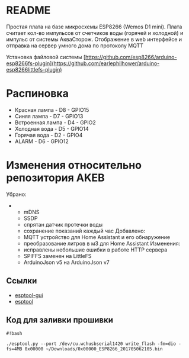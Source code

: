 # README #

Простая плата на базе микросхемы ESP8266 (Wemos D1 mini). Плата считает кол-во импульсов от счетчиков воды (горячей и холодной) и импульс от системы АкваСторож.
Отображение в web интерфейсе и отправка на сервер умного дома по протоколу MQTT

Установка файловой системы [https://github.com/esp8266/arduino-esp8266fs-plugin](https://github.com/earlephilhower/arduino-esp8266littlefs-plugin)


# Распиновка #
* Красная лампа - D8 - GPIO15
* Синяя лампа - D7 - GPIO13
* Встроенная лампа - D4 - GPIO2
* Холодная вода - D5 - GPIO14
* Горячая вода - D2 - GPIO4
* ALARM - D6 - GPIO12

# Изменения относительно репозитория AKEB #
Убрано:
* - mDNS
  - SSDP
  - спрятан датчик протечки воды
  - сохранение показаний каждый час
Добавлено: 
  - MQTT устройство для Home Assistant и его обнаружение
  - преобразование литров в м3 для Home Assistant
Изменения:
  - исправлены небольшие ошибки в работе HTTP сервера
  - SPIFFS заменен на LittleFS
  - ArduinoJson v5 на ArduinoJson v7

## Ссылки ##
* [esptool-gui](https://github.com/Rodmg/esptool-gui)
* [esptool](https://github.com/espressif/esptool)


## Код для заливки прошивки ##
```
#!bash

./esptool.py --port /dev/cu.wchusbserial1420 write_flash -fm=dio -fs=4MB 0x00000 ~/Downloads/0x00000_ESP8266_201705062105.bin

```
